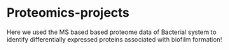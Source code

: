 # Proteomics-projects
Here we used the MS based based proteome data of Bacterial system to identify differentially expressed proteins associated with biofilm formation! 
